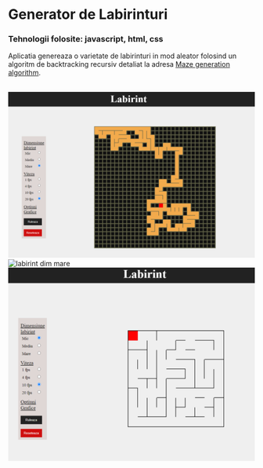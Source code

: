 # Generator de Labirinturi
### Tehnologii folosite: javascript, html, css
Aplicatia genereaza o varietate de labirinturi in mod aleator folosind un algoritm de backtracking recursiv 
detaliat la adresa [Maze generation algorithm](https://en.wikipedia.org/wiki/Maze_generation_algorithm).<br/><br/>

![labirint in generare](https://github.com/StroeAndrei/JS-MazeGenerator/blob/master/screenshots/step1.PNG)<br/>
![labirint dim mare](https://github.com/StroeAndrei/JS-MazeGenerator/blob/master/step2.PNG)<br/>
![labirint dim mica](https://github.com/StroeAndrei/JS-MazeGenerator/blob/master/screenshots/step3.PNG)